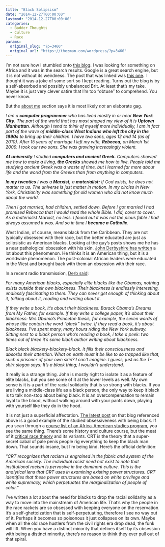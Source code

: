 ```yaml
---
title: "Black Solipsism"
date: "2014-12-27T00:00:00"
lastmod: "2014-12-27T00:00:00"
categories:
  - Badder Thoughts
  - Culture
  - Race
params:
  original_slug: "?p=3460"
  original_url: "https://thezman.com/wordpress/?p=3460"
---
```


I’m not sure how I stumbled onto
<a href="https://abagond.wordpress.com/" rel="noopener"
target="_blank">this blog</a>. I was looking for something on Africa and
it was in the search results. Google is a great search engine, but it is
not without its weirdness. The post that was linked was <a
href="https://abagond.wordpress.com/2011/11/14/what-america-would-be-like-without-blacks/"
rel="noopener" target="_blank">this one</a>. I thought it was a joke of
some sort so I kept reading. Turns out the blog is by a self-absorbed
and possibly unbalanced Brit. At least that’s my take. Maybe it is just
very clever satire that I’m too “obtuse” to comprehend. You never know.

But the
<a href="https://abagond.wordpress.com/2007/02/25/me/" rel="noopener"
target="_blank">about me</a> section says it is most likely *not* an
elaborate gag.

*I am a **computer programmer** who has lived mostly in or near **New
York City**. The part of the world that has most shaped my view of it is
**Uptown Manhattan**. Although I tend to think of myself more
individually, I am in fact part of the wave of **middle-class West
Indians who left the city in the 1990s** to bring up their children. I
have two sons, ages 12 and 14 (as of 2010). After 15 years of marriage I
left my wife, **Rebecca**, on March 1st 2009. I took our two sons. She
was growing increasingly violent.*

***At university** I studied **computers and ancient Greek.** Computers
showed me how to make a living, **the Greeks** showed me how to live.
People told me studying ancient Greek was a waste of time, but I learned
far more about life and the world from the Greeks than from anything in
computers.*

***In my twenties** I was a **Marxist,** a **materialist:** If God
exists, he does not matter to us. The universe is just matter in motion.
In my circles in New York, Christianity was something for old women who
did not know much about the world.*

*Then I got married, had children, settled down. Before I got married I
had promised Rebecca that I would read the whole Bible. I did, cover to
cover. As a materialist Marxist, no less. I found out it was not the
pious fable I had always assumed it was. And so in time I **became a
Catholic**.*

West Indian, of course, means black from the Caribbean. They are not
typically obsessed with their race, but the better educated are just as
solipsistic as American blacks. Looking at the guy’s posts shows me he
has a near pathological obsession with his skin. <a
href="http://takimag.com/article/the_solipsism_of_john_edgar_wideman/print#axzz3MGdu0Lmu"
rel="noopener" target="_blank">John Derbyshire has written</a> a lot
about this phenomenon. He thinks it is an American thing, but it is a
worldwide phenomenon. The post-colonial African leaders were educated in
the West and brought back with them an obsession with their race.

In a recent radio transmission, <a
href="http://www.johnderbyshire.com/Opinions/RadioDerb/2014-12-20.html"
rel="noopener" target="_blank">Derb said</a>:

*For many American blacks, especially elite blacks like the Obamas,
nothing exists outside their own blackness. Their blackness is endlessly
interesting, endlessly fascinating to them. They can never get enough of
thinking about it, talking about it, reading and writing about it.*

*If they write a book, it’s about their blackness: Barack Obama’s Dreams
from My Father, for example. If they write a college paper, it’s about
their blackness: Mrs Obama’s Princeton thesis, for example, the seven
words of whose title contain the word “black” twice. If they read a
book, it’s about blackness. I’ve spent many, many hours riding the New
York subway. Sitting next to a black person who’s reading a book, I take
a peek: two times out of three it’s some black author writing about
blackness.*

*Black black blackety-blackety-black. It fills their consciousness and
absorbs their attention. What on earth must it be like to so trapped
like that, such a prisoner of your own skin? I can’t imagine. I guess,
just as the T-shirt slogan says: It’s a black thing; I wouldn’t
understand.*

It really is a strange thing. John is mostly right to isolate it as a
feature of elite blacks, but you see some of it at the lower levels as
well. My own sense is it is a part of the racial solidarity that is so
strong with blacks. If you are living a middle-class life as a black
person, the only way to keep it black is to talk non-stop about being
black. It is an overcompensation to remain loyal to the blood, without
walking around with your pants down, playing with yourself like they do
in the hood.

It is not just a superficial affectation.
<a href="https://abagond.wordpress.com/2014/12/26/wilfully-obtuse/"
rel="noopener" target="_blank">The latest post</a> on that blog
referenced above is a good example of the studied obsessiveness with
being black. If you scan through a <a
href="http://catalog.yale.edu/ycps/subjects-of-instruction/african-american-studies/#courseinventory"
rel="noopener" target="_blank">course list of an Africa-American studies
program</a>, you see the same thing. There’s some history and culture
course, but the meat of it
<a href="http://en.wikipedia.org/wiki/Critical_race_theory"
rel="noopener" target="_blank">critical race theory</a> and its
variants. CRT is the theory that a super-secret cabal of pale penis
people rig everything to keep the black man down. That sounds insane,
but I’m being kind. Here’s the official definition:

*“CRT recognizes that racism is engrained in the fabric and system of
the American society. The individual racist need not exist to note that
institutional racism is pervasive in the dominant culture. This is the
analytical lens that CRT uses in examining existing power structures.
CRT identifies that these power structures are based on white privilege
and white supremacy, which perpetuates the marginalization of people of
color.”*

I’ve written a lot about the need for blacks to drop the racial
solidarity as a way to move into the mainstream of American life. That’s
why the people in the race rackets are so obsessed with keeping everyone
on the reservation. It’s a self-ghettoization that is self-perpetuating,
therefore I see no way out of it. Perhaps it becomes so poisonous it
just collapses on its own. Maybe when all the old race hustlers from the
civil rights era drop dead, the funk will lift. When you have a distinct
minority that defines itself by its obsession with being a distinct
minority, there’s no reason to think they ever pull out of that spiral.
